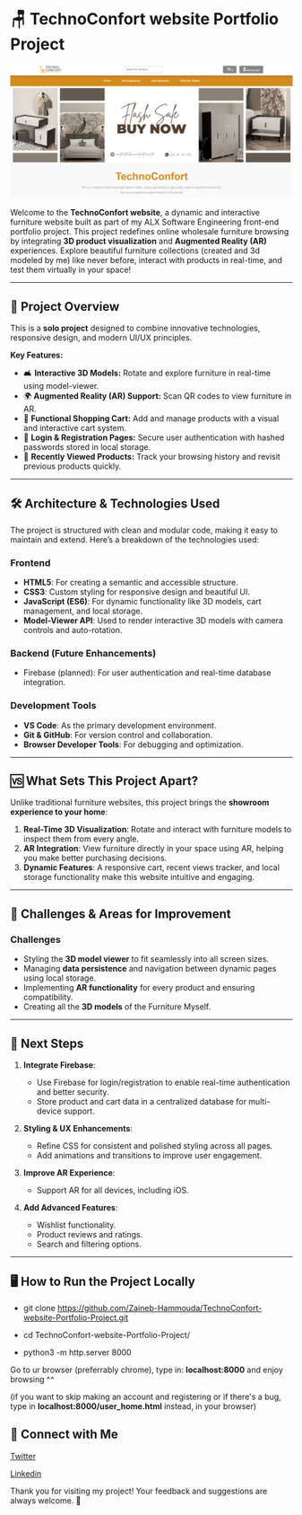 # 🪑 TechnoConfort website Portfolio Project

![Website Header](./content/images_icons/header-image.png)

Welcome to the **TechnoConfort website**, a dynamic and interactive furniture website built as part of my ALX Software Engineering front-end portfolio project. This project redefines online wholesale furniture browsing by integrating **3D product visualization** and **Augmented Reality (AR)** experiences. Explore beautiful furniture collections (created and 3d modeled by me) like never before, interact with products in real-time, and test them virtually in your space!

---

## 🚀 Project Overview

This is a **solo project** designed to combine innovative technologies, responsive design, and modern UI/UX principles. 

**Key Features:**
- 🛋️ **Interactive 3D Models:** Rotate and explore furniture in real-time using model-viewer.
- 🌍 **Augmented Reality (AR) Support:** Scan QR codes to view furniture in AR.
- 🛒 **Functional Shopping Cart:** Add and manage products with a visual and interactive cart system.
- 🔐 **Login & Registration Pages:** Secure user authentication with hashed passwords stored in local storage.
- 📜 **Recently Viewed Products:** Track your browsing history and revisit previous products quickly.

---

## 🛠️ Architecture & Technologies Used

The project is structured with clean and modular code, making it easy to maintain and extend. Here’s a breakdown of the technologies used:

### **Frontend**
- **HTML5**: For creating a semantic and accessible structure.
- **CSS3**: Custom styling for responsive design and beautiful UI.
- **JavaScript (ES6)**: For dynamic functionality like 3D models, cart management, and local storage.
- **Model-Viewer API**: Used to render interactive 3D models with camera controls and auto-rotation.

### **Backend (Future Enhancements)**
- Firebase (planned): For user authentication and real-time database integration.

### **Development Tools**
- **VS Code**: As the primary development environment.
- **Git & GitHub**: For version control and collaboration.
- **Browser Developer Tools**: For debugging and optimization.

---

## 🆚 What Sets This Project Apart?

Unlike traditional furniture websites, this project brings the **showroom experience to your home**:
1. **Real-Time 3D Visualization**: Rotate and interact with furniture models to inspect them from every angle.
2. **AR Integration**: View furniture directly in your space using AR, helping you make better purchasing decisions.
3. **Dynamic Features**: A responsive cart, recent views tracker, and local storage functionality make this website intuitive and engaging.

---

## 🚧 Challenges & Areas for Improvement

### Challenges
- Styling the **3D model viewer** to fit seamlessly into all screen sizes.
- Managing **data persistence** and navigation between dynamic pages using local storage.
- Implementing **AR functionality** for every product and ensuring compatibility.
- Creating all the **3D models** of the Furniture Myself.

---

## 🔮 Next Steps

1. **Integrate Firebase**:
   - Use Firebase for login/registration to enable real-time authentication and better security.
   - Store product and cart data in a centralized database for multi-device support.

2. **Styling & UX Enhancements**:
   - Refine CSS for consistent and polished styling across all pages.
   - Add animations and transitions to improve user engagement.

3. **Improve AR Experience**:
   - Support AR for all devices, including iOS.

4. **Add Advanced Features**:
   - Wishlist functionality.
   - Product reviews and ratings.
   - Search and filtering options.

---

## 🖥️ How to Run the Project Locally

  - git clone https://github.com/Zaineb-Hammouda/TechnoConfort-website-Portfolio-Project.git

  - cd TechnoConfort-website-Portfolio-Project/

  - python3 -m http.server 8000

  Go to ur browser (preferrably chrome), type in: **localhost:8000** and enjoy browsing ^^

  (if you want to skip making an account and registering or if there's a bug, type in **localhost:8000/user_home.html** instead, in your browser)

## 🤝 Connect with Me
[Twitter](https://x.com/Zee_Hammouda)

[Linkedin](https://www.linkedin.com/in/zainebhammouda/)

Thank you for visiting my project! Your feedback and suggestions are always welcome. 🙌
  
